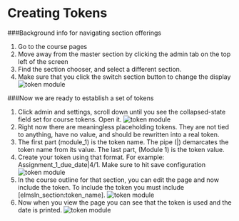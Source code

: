 Creating Tokens
===============

###Background info for navigating section offerings
1. Go to the course pages
2. Move away from the master section by clicking the admin tab on the top left of the screen
3. Find the section chooser, and select a different section.
4. Make sure that you click the switch section button to change the display
![token module](https://cloud.githubusercontent.com/assets/16597608/13932524/bfeeca7c-ef7e-11e5-8563-4fecf085e1b7.png)

###Now we are ready to establish a set of tokens
1. Click admin and settings, scroll down until you see the collapsed-state field set for course tokens. Open it.
![token module](https://cloud.githubusercontent.com/assets/16597608/13933548/184ca7b6-ef84-11e5-9fa9-251e1e0cf5a6.png)
2. Right now there are meaningless placeholding tokens. They are not tied to anything, have no value, and should be rewritten into a real token.
3. The first part (module_1) is the token name. The pipe (|) demarcates the token name from its value. The last part, (Module 1) is the token value.
4. Create your token using that format. For example: Assignment_1_due_date|4/1. Make sure to hit save configuration
  ![token module](https://cloud.githubusercontent.com/assets/16597608/13933785/45b8a136-ef85-11e5-9dc1-0aae8ee73983.png)
5. In the course outline for that section, you can edit the page and now include the token.
    To include the token you must include [elmsln_section:token_name].
 ![token module](https://cloud.githubusercontent.com/assets/16597608/13933924/d93cea8e-ef85-11e5-8065-751e750409a8.png)
6. Now when you view the page you can see that the token is used and the date is printed.
 ![token module](https://cloud.githubusercontent.com/assets/16597608/13934017/4ba816b6-ef86-11e5-9857-03b631e525d0.png)
